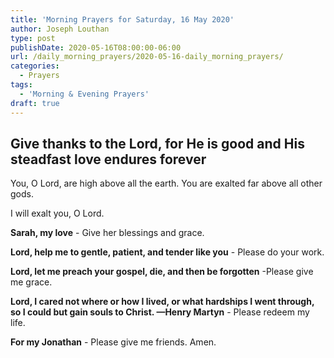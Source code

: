 ```yaml
---
title: 'Morning Prayers for Saturday, 16 May 2020'
author: Joseph Louthan
type: post
publishDate: 2020-05-16T08:00:00-06:00
url: /daily_morning_prayers/2020-05-16-daily_morning_prayers/
categories:
  - Prayers
tags:
  - 'Morning & Evening Prayers'
draft: true
---
```

## Give thanks to the Lord, for He is good and His steadfast love endures forever

You, O Lord, are high above all the earth. You are exalted far above all other gods.

I will exalt you, O Lord.

**Sarah, my love** - Give her blessings and grace.

**Lord, help me to gentle, patient, and tender like you** - Please do your work.

**Lord, let me preach your gospel, die, and then be forgotten** -Please give me grace.

**Lord, I cared not where or how I lived, or what hardships I went through, so I could but gain souls to Christ. —Henry Martyn** - Please redeem my life.

**For my Jonathan** - Please give me friends. Amen.

